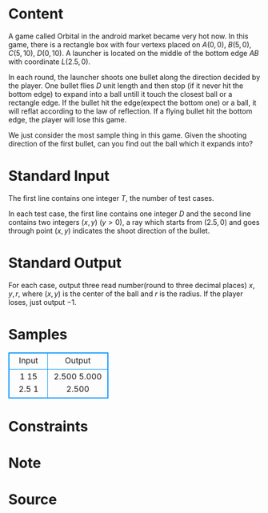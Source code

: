 
# Content

A game called Orbital in the android market became very hot now. In this game, there is a rectangle box with four vertexs placed on $A(0,0)$, $B(5,0)$, $C(5,10)$, $D(0,10)$. A launcher is located on the middle of the bottom edge $AB$ with coordinate $L(2.5, 0)$.

In each round, the launcher shoots one bullet along the direction decided by the player. One bullet flies $D$ unit length and then stop (if it never hit the bottom edge) to expand into a ball untill it touch the closest ball or a rectangle edge. If the bullet hit the edge(expect the bottom one) or a ball, it will reflat according to the law of reflection. If a flying bullet hit the bottom edge, the player will lose this game.

We just consider the most sample thing in this game. Given the shooting direction of the first bullet, can you find out the ball which it expands into?

# Standard Input

The first line contains one integer $T$, the number of test cases.

In each test case, the first line contains one integer $D$ and the second line contains two integers $(x,y)$ ($y>0$), a ray which starts from $(2.5, 0)$ and goes through point $(x, y)$ indicates the shoot direction of the bullet.

# Standard Output

For each case, output three read number(round to three decimal places) $x,y,r$, where $(x,y)$ is the center of the ball and $r$ is the radius. If the player loses, just output $-1$.

# Samples

<style>
        table,table tr th, table tr td { border:1px solid #0094ff; }
        table { width: 200px; min-height: 25px; line-height: 25px; text-align: center; border-collapse: collapse;}   
    </style>
<table>
	<tr>
		<td>Input</td>
		<td>Output</td>
	</tr>
<tr><td>1
15
2.5 1</td><td>2.500 5.000 2.500</td></tr></table>


# Constraints



# Note



# Source


